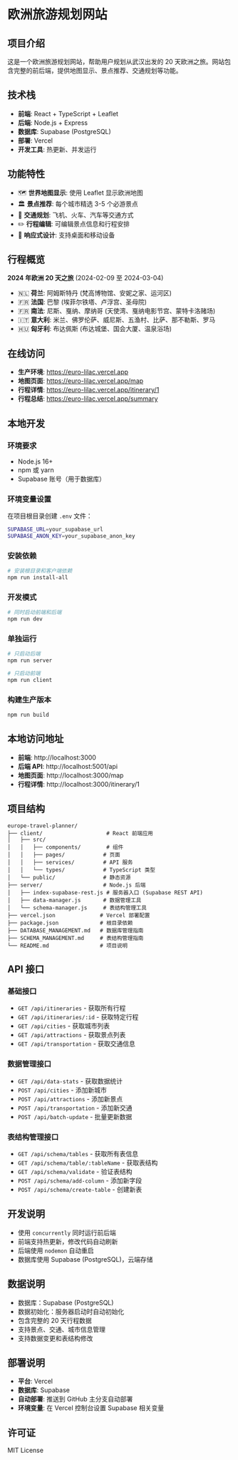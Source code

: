 # 欧洲旅游规划网站

## 项目介绍

这是一个欧洲旅游规划网站，帮助用户规划从武汉出发的 20 天欧洲之旅。网站包含完整的前后端，提供地图显示、景点推荐、交通规划等功能。

## 技术栈

- **前端**: React + TypeScript + Leaflet
- **后端**: Node.js + Express
- **数据库**: Supabase (PostgreSQL)
- **部署**: Vercel
- **开发工具**: 热更新、并发运行

## 功能特性

- 🗺️ **世界地图显示**: 使用 Leaflet 显示欧洲地图
- 🏛️ **景点推荐**: 每个城市精选 3-5 个必游景点
- 🚄 **交通规划**: 飞机、火车、汽车等交通方式
- ✏️ **行程编辑**: 可编辑景点信息和行程安排
- 📱 **响应式设计**: 支持桌面和移动设备

## 行程概览

**2024 年欧洲 20 天之旅** (2024-02-09 至 2024-03-04)

- 🇳🇱 **荷兰**: 阿姆斯特丹 (梵高博物馆、安妮之家、运河区)
- 🇫🇷 **法国**: 巴黎 (埃菲尔铁塔、卢浮宫、圣母院)
- 🇫🇷 **南法**: 尼斯、戛纳、摩纳哥 (天使湾、戛纳电影节宫、蒙特卡洛赌场)
- 🇮🇹 **意大利**: 米兰、佛罗伦萨、威尼斯、五渔村、比萨、那不勒斯、罗马
- 🇭🇺 **匈牙利**: 布达佩斯 (布达城堡、国会大厦、温泉浴场)

## 在线访问

- **生产环境**: https://euro-lilac.vercel.app
- **地图页面**: https://euro-lilac.vercel.app/map
- **行程详情**: https://euro-lilac.vercel.app/itinerary/1
- **行程总结**: https://euro-lilac.vercel.app/summary

## 本地开发

### 环境要求

- Node.js 16+
- npm 或 yarn
- Supabase 账号（用于数据库）

### 环境变量设置

在项目根目录创建 `.env` 文件：

```bash
SUPABASE_URL=your_supabase_url
SUPABASE_ANON_KEY=your_supabase_anon_key
```

### 安装依赖

```bash
# 安装根目录和客户端依赖
npm run install-all
```

### 开发模式

```bash
# 同时启动前端和后端
npm run dev
```

### 单独运行

```bash
# 只启动后端
npm run server

# 只启动前端
npm run client
```

### 构建生产版本

```bash
npm run build
```

## 本地访问地址

- **前端**: http://localhost:3000
- **后端 API**: http://localhost:5001/api
- **地图页面**: http://localhost:3000/map
- **行程详情**: http://localhost:3000/itinerary/1

## 项目结构

```
europe-travel-planner/
├── client/                    # React 前端应用
│   ├── src/
│   │   ├── components/        # 组件
│   │   ├── pages/            # 页面
│   │   ├── services/         # API 服务
│   │   └── types/            # TypeScript 类型
│   └── public/               # 静态资源
├── server/                   # Node.js 后端
│   ├── index-supabase-rest.js # 服务器入口 (Supabase REST API)
│   ├── data-manager.js       # 数据管理工具
│   └── schema-manager.js     # 表结构管理工具
├── vercel.json              # Vercel 部署配置
├── package.json             # 根目录依赖
├── DATABASE_MANAGEMENT.md   # 数据库管理指南
├── SCHEMA_MANAGEMENT.md     # 表结构管理指南
└── README.md                # 项目说明
```

## API 接口

### 基础接口
- `GET /api/itineraries` - 获取所有行程
- `GET /api/itineraries/:id` - 获取特定行程
- `GET /api/cities` - 获取城市列表
- `GET /api/attractions` - 获取景点列表
- `GET /api/transportation` - 获取交通信息

### 数据管理接口
- `GET /api/data-stats` - 获取数据统计
- `POST /api/cities` - 添加新城市
- `POST /api/attractions` - 添加新景点
- `POST /api/transportation` - 添加新交通
- `POST /api/batch-update` - 批量更新数据

### 表结构管理接口
- `GET /api/schema/tables` - 获取所有表信息
- `GET /api/schema/table/:tableName` - 获取表结构
- `GET /api/schema/validate` - 验证表结构
- `POST /api/schema/add-column` - 添加新字段
- `POST /api/schema/create-table` - 创建新表

## 开发说明

- 使用 `concurrently` 同时运行前后端
- 前端支持热更新，修改代码自动刷新
- 后端使用 `nodemon` 自动重启
- 数据库使用 Supabase (PostgreSQL)，云端存储

## 数据说明

- 数据库：Supabase (PostgreSQL)
- 数据初始化：服务器启动时自动初始化
- 包含完整的 20 天行程数据
- 支持景点、交通、城市信息管理
- 支持数据变更和表结构修改

## 部署说明

- **平台**: Vercel
- **数据库**: Supabase
- **自动部署**: 推送到 GitHub 主分支自动部署
- **环境变量**: 在 Vercel 控制台设置 Supabase 相关变量

## 许可证

MIT License
